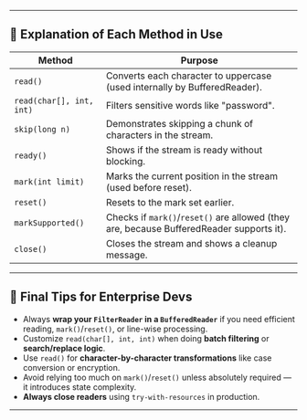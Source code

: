 
---

## 📝 **Explanation of Each Method in Use**

| Method | Purpose |
|--------|---------|
| `read()` | Converts each character to uppercase (used internally by BufferedReader). |
| `read(char[], int, int)` | Filters sensitive words like "password". |
| `skip(long n)` | Demonstrates skipping a chunk of characters in the stream. |
| `ready()` | Shows if the stream is ready without blocking. |
| `mark(int limit)` | Marks the current position in the stream (used before reset). |
| `reset()` | Resets to the mark set earlier. |
| `markSupported()` | Checks if `mark()`/`reset()` are allowed (they are, because BufferedReader supports it). |
| `close()` | Closes the stream and shows a cleanup message. |

---

## 🧠 **Final Tips for Enterprise Devs**
- Always **wrap your `FilterReader` in a `BufferedReader`** if you need efficient reading, `mark()`/`reset()`, or line-wise processing.
- Customize `read(char[], int, int)` when doing **batch filtering** or **search/replace logic**.
- Use `read()` for **character-by-character transformations** like case conversion or encryption.
- Avoid relying too much on `mark()`/`reset()` unless absolutely required — it introduces state complexity.
- **Always close readers** using `try-with-resources` in production.

---

